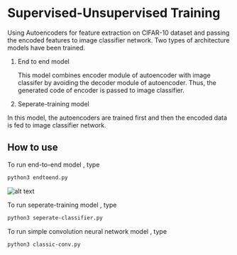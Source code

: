 # Supervised-Unsupervised Training 

Using Autoencoders for feature extraction on CIFAR-10 dataset and passing the encoded features to image classifier network. Two types of architecture models have been trained.

1. End to end model

   This model combines encoder module of autoencoder with image classifer by avoiding the decoder module of autoencoder. Thus, the generated code of encoder is passed to image classifier. 

2. Seperate-training model

In this model, the autoencoders are trained first and then the encoded data is fed to image classifier network.


## How to use

To run end-to-end model , type
```bash
python3 endtoend.py
```
![alt text](https://raw.githubusercontent.com/Deepak2405/Ridge-i/branch/path/to/img.png)

To run seperate-training model , type
```bash
python3 seperate-classifier.py
```
To run simple convolution neural network model , type
```bash
python3 classic-conv.py
```



